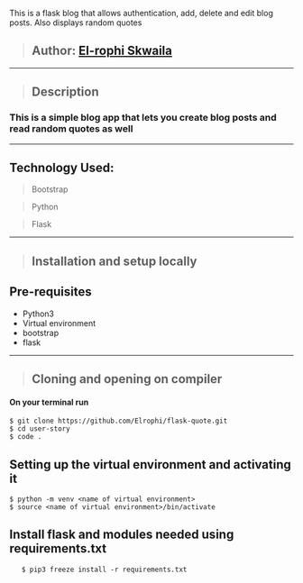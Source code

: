 This is a flask blog that allows authentication, add, delete and edit blog posts. Also displays random quotes
>## Author: [El-rophi Skwaila](https://github.com/Elrophi/flask-quote)

---

>## Description
### This is a simple blog app that lets you create blog posts and read random quotes as well
---

## Technology Used: 
>Bootstrap

>Python

>Flask

---

>## Installation and setup locally
## Pre-requisites
- Python3
- Virtual environment
- bootstrap
- flask

---
>## Cloning and opening on compiler
#### On your terminal run

    $ git clone https://github.com/Elrophi/flask-quote.git
    $ cd user-story
    $ code .
##  Setting up the virtual environment and activating it
    $ python -m venv <name of virtual environment>
    $ source <name of virtual environment>/bin/activate
##  Install flask and modules needed using requirements.txt
       $ pip3 freeze install -r requirements.txt
       